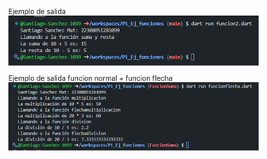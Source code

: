 Ejemplo de salida
![alt text](image.png)

Ejemplo de salida funcion normal + funcion flecha
![alt text](image-1.png)